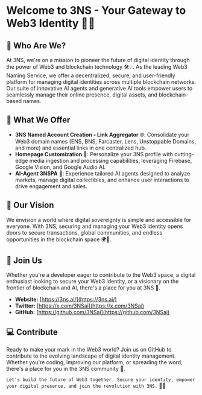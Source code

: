 # Welcome to 3NS - Your Gateway to Web3 Identity 🚀🌐

## 🙋 Who Are We?

At 3NS, we're on a mission to pioneer the future of digital identity through the power of Web3 and blockchain technology 🛠️💡. As the leading Web3 Naming Service, we offer a decentralized, secure, and user-friendly platform for managing digital identities across multiple blockchain networks. Our suite of innovative AI agents and generative AI tools empower users to seamlessly manage their online presence, digital assets, and blockchain-based names.

## 🌟 What We Offer

- **3NS Named Account Creation - Link Aggregator** 🌐: Consolidate your Web3 domain names (ENS, BNS, Farcaster, Lens, Unstoppable Domains, and more) and essential links in one centralized hub.
- **Homepage Customization** 🎨: Personalize your 3NS profile with cutting-edge media ingestion and processing capabilities, leveraging Firebase, Google Vision, and Google Audio AI.
- **AI-Agent 3NSPA** 🤖: Experience tailored AI agents designed to analyze markets, manage digital collectibles, and enhance user interactions to drive engagement and sales.

## 🚀 Our Vision

We envision a world where digital sovereignty is simple and accessible for everyone. With 3NS, securing and managing your Web3 identity opens doors to secure transactions, global communities, and endless opportunities in the blockchain space 🌍💼.

## 🤝 Join Us

Whether you're a developer eager to contribute to the Web3 space, a digital enthusiast looking to secure your Web3 identity, or a visionary on the frontier of blockchain and AI, there's a place for you at 3NS 🌟.

- **Website:** [https://3ns.ai/](https://3ns.ai/)
- **Twitter:** [https://x.com/3NSai](https://x.com/3NSai)
- **GitHub:** [https://github.com/3NSai](https://github.com/3NSai)

## 💻 Contribute

Ready to make your mark in the Web3 world? Join us on GitHub to contribute to the evolving landscape of digital identity management. Whether you're coding, improving our platform, or spreading the word, there's a place for you in the 3NS community 🌱.

`Let's build the future of Web3 together. Secure your identity, empower your digital presence, and join the revolution with 3NS.` 🚀🌐

